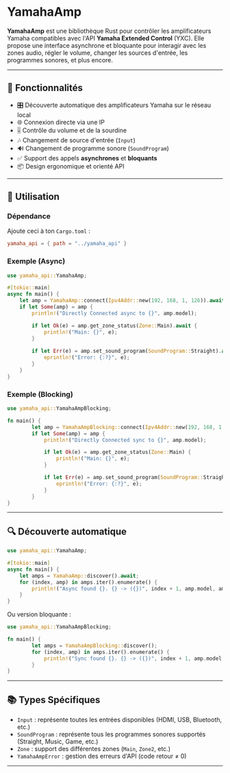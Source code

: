 # YamahaAmp

**YamahaAmp** est une bibliothèque Rust pour contrôler les amplificateurs Yamaha compatibles avec l'API **Yamaha Extended Control** (YXC). Elle propose une interface asynchrone et bloquante pour interagir avec les zones audio, régler le volume, changer les sources d'entrée, les programmes sonores, et plus encore.

---

## 🔧 Fonctionnalités

- 🎛 Découverte automatique des amplificateurs Yamaha sur le réseau local
- 🌐 Connexion directe via une IP
- 🎚 Contrôle du volume et de la sourdine
- 🎶 Changement de source d'entrée (`Input`)
- 🔊 Changement de programme sonore (`SoundProgram`)
- ✅ Support des appels **asynchrones** et **bloquants**
- 📦 Design ergonomique et orienté API

---

## 🚀 Utilisation

### Dépendance

Ajoute ceci à ton `Cargo.toml` :

```toml
yamaha_api = { path = "../yamaha_api" }
```

### Exemple (Async)

```rust
use yamaha_api::YamahaAmp;

#[tokio::main]
async fn main() {
    let amp = YamahaAmp::connect(Ipv4Addr::new(192, 168, 1, 126)).await;
    if let Some(amp) = amp {
        println!("Directly Connected async to {}", amp.model);

        if let Ok(e) = amp.get_zone_status(Zone::Main).await {
            println!("Main: {}", e);
        }
        
        if let Err(e) = amp.set_sound_program(SoundProgram::Straight).await {
            eprintln!("Error: {:?}", e);      
        }
    }
}
```

### Exemple (Blocking)

```rust
use yamaha_api::YamahaAmpBlocking;

fn main() {
        let amp = YamahaAmpBlocking::connect(Ipv4Addr::new(192, 168, 1, 126));
        if let Some(amp) = amp {
            println!("Directly Connected sync to {}", amp.model);

            if let Ok(e) = amp.get_zone_status(Zone::Main) {
                println!("Main: {}", e);
            }

            if let Err(e) = amp.set_sound_program(SoundProgram::Straight) {
                eprintln!("Error: {:?}", e);
            }
        }
}
```

---

## 🔍 Découverte automatique

```rust
use yamaha_api::YamahaAmp;

#[tokio::main]
async fn main() {
    let amps = YamahaAmp::discover().await;
    for (index, amp) in amps.iter().enumerate() {
        println!("Async found {}. {} -> ({})", index + 1, amp.model, amp.ip,);
    }
}
```

Ou version bloquante :

```rust
use yamaha_api::YamahaAmpBlocking;

fn main() {
        let amps = YamahaAmpBlocking::discover();
        for (index, amp) in amps.iter().enumerate() {
            println!("Sync found {}. {} -> ({})", index + 1, amp.model, amp.ip);
        }
}
```

---

## 📚 Types Spécifiques

- `Input` : représente toutes les entrées disponibles (HDMI, USB, Bluetooth, etc.)
- `SoundProgram` : représente tous les programmes sonores supportés (Straight, Music, Game, etc.)
- `Zone` : support des différentes zones (`Main`, `Zone2`, etc.)
- `YamahaAmpError` : gestion des erreurs d'API (code retour ≠ 0)

---
